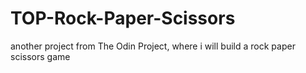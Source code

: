 # TOP-Rock-Paper-Scissors
another project from The Odin Project, where i will build a rock paper scissors game
